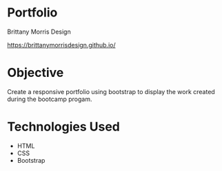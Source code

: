 # Portfolio
Brittany Morris Design

https://brittanymorrisdesign.github.io/ </br>

# Objective
Create a responsive portfolio using bootstrap to display the work created during the bootcamp progam. </br>

# Technologies Used
* HTML
* CSS
* Bootstrap
